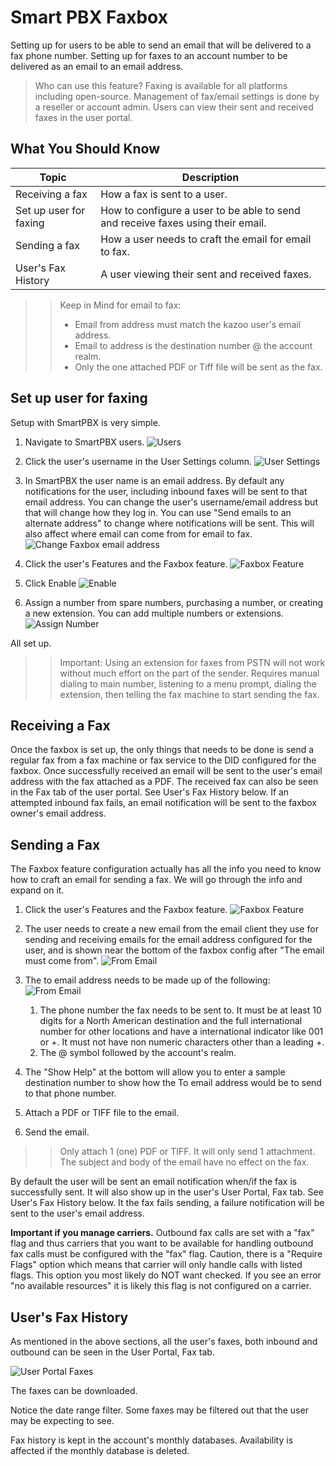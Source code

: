 # Smart PBX Faxbox

Setting up for users to be able to send an email that will be delivered to a fax phone number.
Setting up for faxes to an account number to be delivered as an email to an email address.

> Who can use this feature?
> Faxing is available for all platforms including open-source.
> Management of fax/email settings is done by a reseller or account admin.
> Users can view their sent and received faxes in the user portal.

## What You Should Know


| Topic | Description |
| --- | --- |
| Receiving a fax | How a fax is sent to a user. |
| Set up user for faxing | How to configure a user to be able to send and receive faxes using their email. |
| Sending a fax | How a user needs to craft the email for email to fax. |
| User's Fax History | A user viewing their sent and received faxes. |


>> Keep in Mind for email to fax:
>> - Email from address must match the kazoo user's email address.
>> - Email to address is the destination number @ the account realm.
>> - Only the one attached PDF or Tiff file will be sent as the fax.


## Set up user for faxing

Setup with SmartPBX is very simple.

   1. Navigate to SmartPBX users.
   ![Users](users.png)

   2. Click the user's username in the User Settings column.
   ![User Settings](user_settings.png)

   3. In SmartPBX the user name is an email address. By default any notifications for the user, including inbound faxes will be sent to that email address. You can change the user's username/email address but that will change how they log in. You can use "Send emails to an alternate address" to change where notifications will be sent. This will also affect where email can come from for email to fax.
   ![Change Faxbox email address](faxbox_email_address.png)

   4. Click the user's Features and the Faxbox feature.
   ![Faxbox Feature](faxbox_feature.png)

   5. Click Enable
   ![Enable](enable_faxbox.png)

   6. Assign a number from spare numbers, purchasing a number, or creating a new extension. You can add multiple numbers or extensions.
   ![Assign Number](assign_number.png)

All set up.

>> Important: Using an extension for faxes from PSTN will not work without much effort on the part of the sender. Requires manual dialing to main number, listening to a menu prompt, dialing the extension, then telling the fax machine to start sending the fax.


## Receiving a Fax

Once the faxbox is set up, the only things that needs to be done is send a regular fax from a fax machine or fax service to the DID configured for the faxbox. Once successfully received an email will be sent to the user's email address with the fax attached as a PDF.
The received fax can also be seen in the Fax tab of the user portal. See User's Fax History below.
If an attempted inbound fax fails, an email notification will be sent to the faxbox owner's email address.

## Sending a Fax

The Faxbox feature configuration actually has all the info you need to know how to craft an email for sending a fax.
We will go through the info and expand on it.

1. Click the user's Features and the Faxbox feature.
   ![Faxbox Feature](faxbox_feature.png)

2. The user needs to create a new email from the email client they use for sending and receiving emails for the email address configured for the user, and is shown near the bottom of the faxbox config after "The email must come from".
   ![From Email](from_email.png)
3. The to email address needs to be made up of the following:
   ![From Email](from_email.png)
	1. The phone number the fax needs to be sent to. It must be at least 10 digits for a North American destination and the full international number for other locations and have a international indicator like 001 or +. It must not have non numeric characters other than a leading +.
	2. The @ symbol followed by the account's realm.

4. The "Show Help" at the bottom will allow you to enter a sample destination number to show how the To email address would be to send to that phone number.

5. Attach a PDF or TIFF file to the email.

6. Send the email.

>> Only attach 1 (one) PDF or TIFF. It will only send 1 attachment.
>> The subject and body of the email have no effect on the fax.

By default the user will be sent an email notification when/if the fax is successfully sent.
It will also show up in the user's User Portal, Fax tab. See User's Fax History below.
It the fax fails sending, a failure notification will be sent to the user's email address.

__Important if you manage carriers.__ Outbound fax calls are set with a "fax" flag and thus carriers that you want to be available for handling outbound fax calls must be configured with the "fax" flag. Caution, there is a "Require Flags" option which means that carrier will only handle calls with listed flags. This option you most likely do NOT want checked. If you see an error "no available resources" it is likely this flag is not configured on a carrier.


## User's Fax History

As mentioned in the above sections, all the user's faxes, both inbound and outbound can be seen in the User Portal, Fax tab.

![User Portal Faxes](user_portal_faxes.png)

The faxes can be downloaded.

Notice the date range filter. Some faxes may be filtered out that the user may be expecting to see.

Fax history is kept in the account's monthly databases. Availability is affected if the monthly database is deleted.
